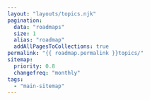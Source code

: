 ```yaml
---
layout: "layouts/topics.njk"
pagination:
  data: "roadmaps"
  size: 1
  alias: "roadmap"
  addAllPagesToCollections: true
permalink: "{{ roadmap.permalink }}topics/"
sitemap:
  priority: 0.8
  changefreq: "monthly"
tags:
  - "main-sitemap"
---
```


